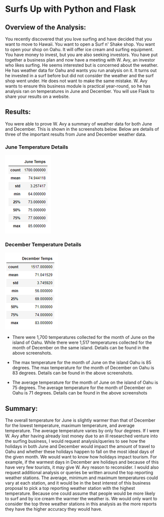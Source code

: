# Surfs Up with Python and Flask

## Overview of the Analysis:
You recently discovered that you love surfing and have decided that you want to move to Hawaii. You want to open a Surf n' Shake shop. You want to open your shop on Oahu. It will offer ice cream and surfing equipment. You have money to invest, but you are also seeking investors. You have put together a business plan and now have a meeting with W. Avy, an investor who likes surfing. He seems interested but is concerned about the weather. He has weather data for Oahu and wants you run analysis on it. It turns out he invested in a surf before but did not consider the weather and the surf shop went under. He does not want to make the same mistake. W. Avy wants to ensure this business module is practical year-round, so he has analysis ran on temperatures in June and December. You will use Flask to share your results on a website.

## Results: 
You were able to prove W. Avy a summary of weather data for both June and December. This is shown in the screenshots below. Below are details of three of the important results from June and December weather data.

### June Temperature Details

![June Temps.png](https://github.com/AprilVilmin/surfs_up/blob/main/June%20Temps.png)  

### December Temperature Details

 ![December Temps.png](https://github.com/AprilVilmin/surfs_up/blob/main/December%20Temps.png)  


- There were 1,700 temperatures collected for the month of June on the island of Oahu. While there were 1,517 temperatures collected for the month of December on the same island. Details can be found in the above screenshots.

 
- The max temperature for the month of June on the island Oahu is 85 degrees. The max temperature for the month of December on Oahu is 83 degrees. Details can be found in the above screenshots.

 
- The average temperature for the month of June on the island of Oahu is 75 degrees. The average temperature for the month of December on Oahu is 71 degrees. Details can be found in the above screenshots


## Summary: 
The overall temperature for June is slightly warmer than that of December for the lowest temperature, maximum temperature, and average temperature. The average temperature varies by only four degrees. If I were W. Avy after having already lost money due to an ill researched venture into the surfing business, I would request analysis/queries to see how the holidays in both June and December would impact the amount of travel to Oahu and whether these holidays happen to fall on the most ideal days of the given month. We would want to know how holidays impact tourism. For example, if the warmest days in December are holidays and because of this have very few tourists, it may give W. Avy reason to reconsider. I would also request additional analysis or queries be written around the top reporting weather stations. The average, minimum and maximum temperatures could vary at each station, and it would be in the best interest of this business proposal to pick a top reporting weather station with the highest temperature. Because one could assume that people would be more likely to surf and by ice cream the warmer the weather is. We would only want to consider the top three weather stations in this analysis as the more reports they have the higher accuracy they would have.
